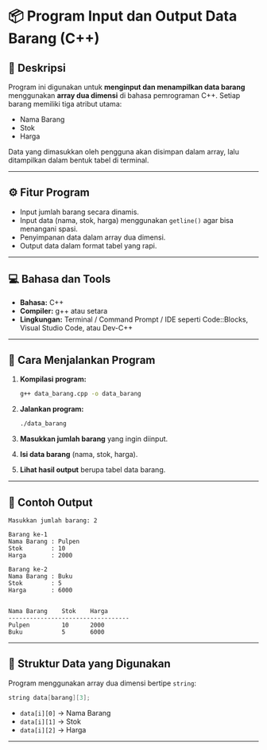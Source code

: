 # 📦 Program Input dan Output Data Barang (C++)

## 📝 Deskripsi

Program ini digunakan untuk **menginput dan menampilkan data barang** menggunakan **array dua dimensi** di bahasa pemrograman C++.
Setiap barang memiliki tiga atribut utama:

* Nama Barang
* Stok
* Harga

Data yang dimasukkan oleh pengguna akan disimpan dalam array, lalu ditampilkan dalam bentuk tabel di terminal.

---

## ⚙️ Fitur Program

* Input jumlah barang secara dinamis.
* Input data (nama, stok, harga) menggunakan `getline()` agar bisa menangani spasi.
* Penyimpanan data dalam array dua dimensi.
* Output data dalam format tabel yang rapi.

---

## 💻 Bahasa dan Tools

* **Bahasa:** C++
* **Compiler:** g++ atau setara
* **Lingkungan:** Terminal / Command Prompt / IDE seperti Code::Blocks, Visual Studio Code, atau Dev-C++

---

## 🧩 Cara Menjalankan Program

1. **Kompilasi program:**

   ```bash
   g++ data_barang.cpp -o data_barang
   ```

2. **Jalankan program:**

   ```bash
   ./data_barang
   ```

3. **Masukkan jumlah barang** yang ingin diinput.

4. **Isi data barang** (nama, stok, harga).

5. **Lihat hasil output** berupa tabel data barang.

---

## 🧠 Contoh Output

```
Masukkan jumlah barang: 2

Barang ke-1
Nama Barang : Pulpen
Stok        : 10
Harga       : 2000

Barang ke-2
Nama Barang : Buku
Stok        : 5
Harga       : 6000


Nama Barang    Stok    Harga
----------------------------------
Pulpen         10      2000
Buku           5       6000
```

---

## 🧩 Struktur Data yang Digunakan

Program menggunakan array dua dimensi bertipe `string`:

```cpp
string data[barang][3];
```

* `data[i][0]` → Nama Barang
* `data[i][1]` → Stok
* `data[i][2]` → Harga

---